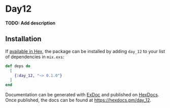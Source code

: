 # Day12

**TODO: Add description**

## Installation

If [available in Hex](https://hex.pm/docs/publish), the package can be installed
by adding `day_12` to your list of dependencies in `mix.exs`:

```elixir
def deps do
  [
    {:day_12, "~> 0.1.0"}
  ]
end
```

Documentation can be generated with [ExDoc](https://github.com/elixir-lang/ex_doc)
and published on [HexDocs](https://hexdocs.pm). Once published, the docs can
be found at <https://hexdocs.pm/day_12>.


